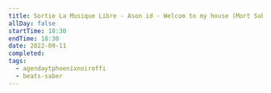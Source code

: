 ```yaml
---
title: Sortie La Musique Libre - Ason id - Welcom to my house (Mort Subite - Normal) sur Beat Saber
allDay: false
startTime: 18:30
endTime: 18:30
date: 2022-09-11
completed: 
tags:
  - agendaytphoenixnoiroffi
  - beats-saber
---
```

